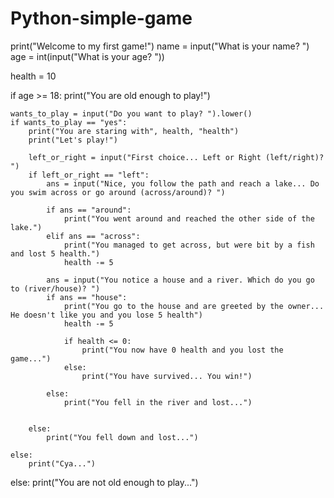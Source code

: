 # Python-simple-game


print("Welcome to my first game!")
name = input("What is your name? ")
age = int(input("What is your age? "))

health = 10

if age >= 18:
    print("You are old enough to play!")

    wants_to_play = input("Do you want to play? ").lower()
    if wants_to_play == "yes":
        print("You are staring with", health, "health")
        print("Let's play!")

        left_or_right = input("First choice... Left or Right (left/right)? ")
        if left_or_right == "left":
            ans = input("Nice, you follow the path and reach a lake... Do you swim across or go around (across/around)? ")

            if ans == "around":
                print("You went around and reached the other side of the lake.")
            elif ans == "across":
                print("You managed to get across, but were bit by a fish and lost 5 health.")
                health -= 5

            ans = input("You notice a house and a river. Which do you go to (river/house)? ")
            if ans == "house":
                print("You go to the house and are greeted by the owner... He doesn't like you and you lose 5 health")
                health -= 5

                if health <= 0:
                    print("You now have 0 health and you lost the game...")
                else:
                    print("You have survived... You win!")

            else:
                print("You fell in the river and lost...")


        else:
            print("You fell down and lost...")

    else:
        print("Cya...")
else:
    print("You are not old enough to play...")

